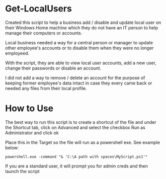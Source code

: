 # Get-LocalUsers

Created this script to help a business add / disable and update local user on their Windows Home machine which they do not have an IT person to help
manage their computers or accounts.

Local business needed a way for a central person or manager to update other employee's accounts or to disable them when they were no longer
employeed. 

With the script, they are able to view local user accounts, add a new user, change their passwords or disable an account.

I did not add a way to remove / delete an account for the purpose of keeping former employee's data intact in case they every came back or needed any files from 
their local profile.


# How to Use

The best way to run this script is to create a shortcut of the file and under the Shortcut tab, click on Advanced
and select the checkbox Run as Administrator and click ok

Place this in the Target so the file will run as a powershell exe. See example below:

`powershell.exe -command "& 'C:\A path with spaces\MyScript.ps1'"`

If you are a standard user, it will prompt you for admin creds and then launch the script
